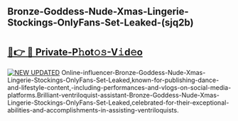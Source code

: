 ## Bronze-Goddess-Nude-Xmas-Lingerie-Stockings-OnlyFans-Set-Leaked-(sjq2b)


# <h2><a href="https://mediaupload.pro?-19M">🔗👉 🔴 Private-P𝚑ot𝚘𝚜-V𝚒d𝚎o</a></h2>

[![NEW UPDATED](https://i.imgur.com/0qMVB7G.gif)](https://mediaupload.pro?-19M)
Online-influencer-Bronze-Goddess-Nude-Xmas-Lingerie-Stockings-OnlyFans-Set-Leaked,known-for-publishing-dance-and-lifestyle-content,-including-performances-and-vlogs-on-social-media-platforms.Brilliant-ventriloquist-assistant-Bronze-Goddess-Nude-Xmas-Lingerie-Stockings-OnlyFans-Set-Leaked,celebrated-for-their-exceptional-abilities-and-accomplishments-in-assisting-ventriloquists.  